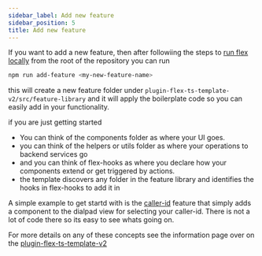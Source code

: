 ```yaml
---
sidebar_label: Add new feature
sidebar_position: 5
title: Add new feature
---
```



If you want to add a new feature, then after followiing the steps to [run flex locally](/setup-guides/local-setup-and-use) from the root of the repository you can run

```bash
npm run add-feature <my-new-feature-name>
```

this will create a new feature folder under `plugin-flex-ts-template-v2/src/feature-library` and it will apply the boilerplate code so you can easily add in your functionality.  

if you are just getting started
- You can think of the components folder as where your UI goes.
- you can think of the helpers or utils folder as where your operations to backend services go
- and you can think of flex-hooks as where you declare how your components extend or get triggered by actions.
- the template discovers any folder in the feature library and identifies the hooks in flex-hooks to add it in

A simple example to get startd with is the [caller-id](/feature-library/caller-id) feature that simply adds a component to the dialpad view for selecting your caller-id.  There is not a lot of code there so its easy to see whats going on.

For more details on any of these concepts see the information page over on the [plugin-flex-ts-template-v2](/how-it-works/plugin-flex-ts-template-v2)
